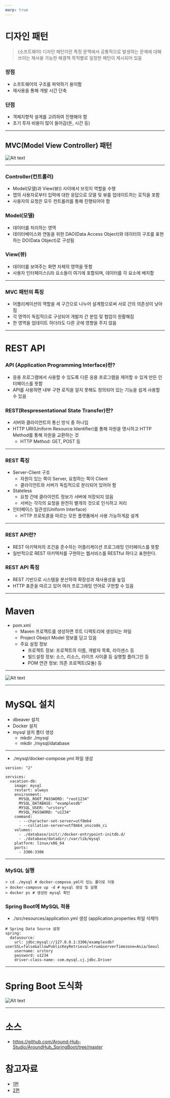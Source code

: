 ```yaml
---
marp: true
---
```

# 디자인 패턴 
> (소프트웨어) 디자인 패턴이란 특정 문맥에서 공통적으로 발생하는 문제에 대해 쓰이는 재사용 가능한 해결책 목적별로 일정한 패턴이 제시되어 있음    
### 장점
- 소프트웨어의 구조를 파악하기 용이함
- 재사용을 통해 개발 시간 단축 
### 단점 
- 객체지향적 설계를 고려하여 진행해야 함
- 초기 투자 비용이 많이 들어감(돈, 시간 등)

---
## MVC(Model View Controller) 패턴 
![Alt text](./img/image-1.png)

---
### Controller(컨트롤러)
- Model(모델)과 View(뷰)) 사이에서 브릿지 역할을 수행
- 앱의 사용자로부터 입력에 대한 응답으로 모델 및 뷰를 업데이트하는 로직을 포함
- 사용자의 요청은 모두 컨트롤러를 통해 진행되어야 함
### Model(모델)
- 데이터를 처리하는 영역
- 데이터베이스와 연동을 위한 DAO(Data Access Object)와 데이터의 구조를 표현하는 DO(Data Object)로 구성됨
### View(뷰)
- 데이터를 보여주는 화면 자체의 영역을 뜻함
- 사용자 인터페이스(UI) 요소들이 여기에 포함되며, 데이터를 각 요소에 배치함 

---
### MVC 패턴의 특징 
- 어플리케이션의 역할을 세 구간으로 나누어 설계함으로써 서로 간의 의존성이 낮아짐
- 각 영역이 독립적으로 구성되어 개발자 간 분업 및 협업이 원활해짐
- 한 영역을 업데이트 하더라도 다른 곳에 영향을 주지 않음 

---
# REST API
### API (Application Programming Interface)란?
- 응용 프로그램에서 사용할 수 있도록 다른 응용 프로그램을 제어할 수 있게 만든 인터페이스를 뜻함
- API를 사용하면 내부 구현 로직을 알지 못해도 정의되어 있는 기능을 쉽게 사용할 수 있음 
### REST(Respresentational State Transfer)란?
- 서버와 클라이언트의 통신 방식 중 하나임 
- HTTP URI(Uniform Resource Identifier)를 통해 자원을 명시하고 HTTP Method를 통해 자원을 교환하는 것
  - HTTP Method: GET, POST 등 

---
### REST 특징 
- Server-Client 구조 
  - 자원이 있는 쪽이 Server, 요청하는 쪽이 Client
  - 클라이언트와 서버가 독립적으로 분리되어 있어야 함
- Stateless
  - 요청 간에 클라이언트 정보가 서버에 저장되지 않음
  - 서버는 각각의 요청을 완전히 별개의 것으로 인식하고 처리
- 인터페이스 일관성(Uniform Interface)
  - HTTP 프로토콜을 따르는 모든 플랫폼에서 사용 가능하게끔 설계

---
### REST API란?
- REST 아키텍처의 조건을 준수하는 어플리케이션 프로그래밍 인터페이스를 뜻함
- 일반적으로 REST 아키텍처를 구현하는 웹서비스를 RESTful 하다고 표현한다.
### REST API 특징
- REST 기반으로 시스템을 분산하여 확장성과 재사용성을 높임
- HTTP 표준을 따르고 있어 여러 프로그래밍 언어로 구현할 수 있음

---
# Maven
- pom.xml
  - Maven 프로젝트를 생성하면 루트 디렉토리에 생성되는 파일 
  - Project Obejct Model 정보를 담고 있음
  - 주요 설정 정보
    - 프로젝트 정보: 프로젝트의 이름, 개발자 목록, 라이센스 등
    - 빌드설정 정보: 소스, 리소스, 라이프 사이클 등 실행할 플러그인 등
    - POM 연관 정보: 의존 프로젝트(모듈) 등 
---
![Alt text](./img/image.png)

---
# MySQL 설치
- dbeaver 설치 
- Docker 설치
- mysql 설치 폴더 생성
    - mkdir ./mysql
    - mkdir ./mysql/database 

---
- ./mysql/docker-compose.yml 파일 생성 
```
version: "2"

services:
  vacation-db:
    image: mysql
    restart: always
    environment:
      MYSQL_ROOT_PASSWORD: "root1234"
      MYSQL_DATABASE: "examplesdb"
      MYSQL_USER: "urstory"
      MYSQL_PASSWORD: "u1234"
    command:
      - --character-set-server=utf8mb4
      - --collation-server=utf8mb4_unicode_ci
    volumes:
      - ./database/init/:/docker-entrypoint-initdb.d/
      - ./database/datadir/:/var/lib/mysql
    platform: linux/x86_64
    ports:
      - 3306:3306
```

---
### MySQL 실행
```
> cd ./mysql # docker-compose.yml이 있는 폴더로 이동 
> docker-compose up -d # mysql 생성 및 실행 
> docker ps # 생성된 mysql 확인 
```
### Spring Boot에 MySQL 적용
- ./src/resources/application.yml 생성 (application.properties 파일 삭제!!)
```
# Spring Data Source 설정 
spring:
  datasource:
    url: jdbc:mysql://127.0.0.1:3306/examplesdb?userSSL=false&allowPublicKeyRetrieval=true&serverTimezone=Asia/Seoul
    username: urstory
    password: u1234
    driver-class-name: com.mysql.cj.jdbc.Driver

```


---
# Spring Boot 도식화
![Alt text](./img/image-2.png)

---
# 소스
- https://github.com/Around-Hub-Studio/AroundHub_SpringBoot/tree/master

# 참고자료
- [1편](https://www.youtube.com/watch?v=7t6tQ4KV37g&t=498s)
- [2편](https://www.youtube.com/watch?v=1Jc-SD9YrV4)

